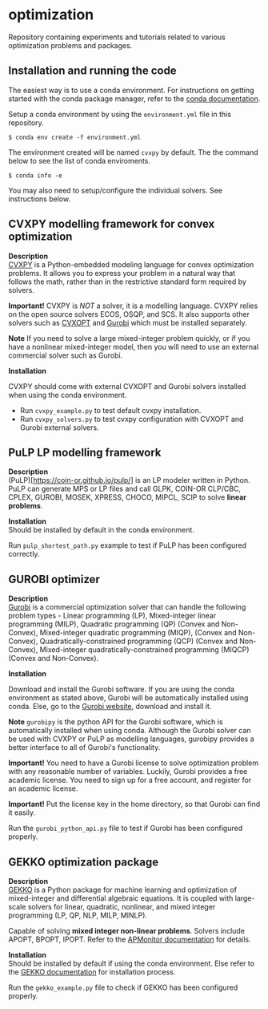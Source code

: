 # optimization
Repository containing experiments and tutorials related to various optimization problems and packages.

## Installation and running the code
The easiest way is to use a conda environment. 
For instructions on getting started with the conda package manager, refer to the [conda documentation](https://docs.conda.io/projects/conda/en/latest/index.html).


Setup a conda environment by using the ```environment.yml``` file in this repository. 

    $ conda env create -f environment.yml

The environment created will be named ```cvxpy``` by default. The the command below to see the list of conda enviroments.

    $ conda info -e



You may also need to setup/configure the individual solvers. See instructions below.


## CVXPY modelling framework for convex optimization
**Description**  
[CVXPY](https://www.cvxpy.org/) is a Python-embedded modeling language for convex optimization problems. It allows you to express your problem in a natural way that follows the math, rather than in the restrictive standard form required by solvers.

**Important!** CVXPY is *NOT* a solver, it is a modelling language.  CVXPY relies on the open source solvers ECOS, OSQP, and SCS. It also supports other solvers such as [CVXOPT](https://cvxopt.org/) and [Gurobi](https://www.gurobi.com/) which must be installed separately.

**Note** If you need to solve a large mixed-integer problem quickly, or if you have a nonlinear mixed-integer model, then you will need to use an external commercial solver such as Gurobi.

**Installation**  

CVXPY should come with external CVXOPT and Gurobi solvers installed when using the conda environment.

- Run ```cvxpy_example.py``` to test default cvxpy installation.
- Run ```cvxpy_solvers.py``` to test cvxpy configuration with CVXOPT and Gurobi external solvers.

## PuLP LP modelling framework

**Description**  
(PuLP)[https://coin-or.github.io/pulp/] is an LP modeler written in Python. PuLP can generate MPS or LP files and call GLPK, COIN-OR CLP/CBC, CPLEX, GUROBI, MOSEK, XPRESS, CHOCO, MIPCL, SCIP to solve **linear problems**.

**Installation**  
Should be installed by default in the conda environment.

Run ```pulp_shortest_path.py``` example to test if PuLP has been configured correctly.



## GUROBI optimizer

**Description**  
[Gurobi](https://www.gurobi.com/) is a commercial optimization solver that can handle the following problem types - Linear programming (LP), Mixed-integer linear programming (MILP), Quadratic programming (QP) (Convex and Non-Convex), Mixed-integer quadratic programming (MIQP), (Convex and Non-Convex), Quadratically-constrained programming (QCP) (Convex and Non-Convex), Mixed-integer quadratically-constrained programming (MIQCP) (Convex and Non-Convex).

**Installation**

Download and install the Gurobi software. If you are using the conda environment as stated above, Gurobi will be automatically installed using conda.
Else, go to the [Gurobi website](https://www.gurobi.com/), download and install it. 

**Note** ```gurobipy``` is the python API for the Gurobi software, which is automatically installed when using conda. Although the Gurobi solver can be used with CVXPY or PuLP as modelling languages, gurobipy provides a better interface to all of Gurobi's functionality.

**Important!** You need to have a Gurobi license to solve optimization problem with any reasonable number of variables. Luckily, Gurobi provides a free academic license. You need to sign up for a free account, and register for an academic license.

**Important!** Put the license key in the home directory, so that Gurobi can find it easily.

Run the ```gurobi_python_api.py``` file to test if Gurobi has been configured properly.






## GEKKO optimization package

**Description**  
[GEKKO](https://gekko.readthedocs.io/en/latest/) is a Python package for machine learning and optimization of mixed-integer and differential algebraic equations. It is coupled with large-scale solvers for linear, quadratic, nonlinear, and mixed integer programming (LP, QP, NLP, MILP, MINLP).

Capable of solving **mixed integer non-linear problems**. Solvers include APOPT, BPOPT, IPOPT. Refer to the [APMonitor documentation](https://apmonitor.com/wiki/index.php/Main/OptionApmSolver) for details.

**Installation**  
Should be installed by default if using the conda environment. Else refer to the [GEKKO documentation](https://gekko.readthedocs.io/en/latest/) for installation process.

Run the ```gekko_example.py``` file to check if GEKKO has been configured properly.

